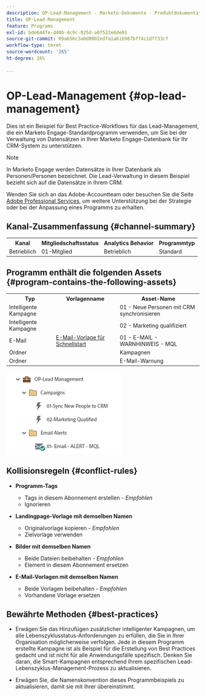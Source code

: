 ```yaml
---
description: OP-Lead-Management - Marketo-Dokumente - Produktdokumentation
title: OP-Lead-Management
feature: Programs
exl-id: bde644fe-d40b-4c9c-925d-a0f522e6de01
source-git-commit: 09a656c3a0d0002edfa1a61b987bff4c1dff33cf
workflow-type: tm+mt
source-wordcount: '265'
ht-degree: 16%

---
```


# OP-Lead-Management {#op-lead-management}

Dies ist ein Beispiel für Best Practice-Workflows für das Lead-Management, die ein Marketo Engage-Standardprogramm verwenden, um Sie bei der Verwaltung von Datensätzen in Ihrer Marketo Engage-Datenbank für Ihr CRM-System zu unterstützen.

>[!NOTE]
>
>In Marketo Engage werden Datensätze in Ihrer Datenbank als Personen/Personen bezeichnet. Die Lead-Verwaltung in diesem Beispiel bezieht sich auf die Datensätze in Ihrem CRM.

Wenden Sie sich an das Adobe-Accountteam oder besuchen Sie die Seite [Adobe Professional Services](https://business.adobe.com/customers/consulting-services/main.html), um weitere Unterstützung bei der Strategie oder bei der Anpassung eines Programms zu erhalten.

## Kanal-Zusammenfassung {#channel-summary}

<table style="table-layout:auto">
 <tbody>
  <tr>
   <th>Kanal</th>
   <th>Mitgliedschaftsstatus</th>
   <th>Analytics Behavior</th>
   <th>Programmtyp</th>
  </tr>
  <tr>
   <td>Betrieblich</td>
   <td>01-Mitglied</td>
   <td>Betrieblich</td>
   <td>Standard</td>
  </tr>
 </tbody>
</table>

## Programm enthält die folgenden Assets {#program-contains-the-following-assets}

<table style="table-layout:auto">
 <tbody>
  <tr>
   <th>Typ</th>
   <th>Vorlagenname</th>
   <th>Asset-Name</th>
  </tr>
  <tr>
   <td>Intelligente Kampagne</td>
   <td> </td>
   <td>01 - Neue Personen mit CRM synchronisieren</td>
  </tr>
  <tr>
   <td>Intelligente Kampagne</td>
   <td> </td>
   <td>02 - Marketing qualifiziert</td>
  </tr>
  <tr>
   <td>E-Mail</td>
   <td><a href="/help/marketo/product-docs/core-marketo-concepts/programs/program-library/quick-start-email-template.md" target="_blank">E-Mail-Vorlage für Schnellstart</a></td>
   <td>01 - E-MAIL - WARNHINWEIS - MQL</td>
  </tr>
  <tr>
   <td>Ordner</td>
   <td> </td>
   <td>Kampagnen</td>
  </tr>
  <tr>
   <td>Ordner</td>
   <td> </td>
   <td>E-Mail-Warnung</td>
  </tr>
 </tbody>
</table>

![](assets/op-lead-management-1.png)

## Kollisionsregeln {#conflict-rules}

* **Programm-Tags**
   * Tags in diesem Abonnement erstellen - _Empfohlen_
   * Ignorieren

* **Landingpage-Vorlage mit demselben Namen**
   * Originalvorlage kopieren - _Empfohlen_
   * Zielvorlage verwenden

* **Bilder mit demselben Namen**
   * Beide Dateien beibehalten - _Empfohlen_
   * Element in diesem Abonnement ersetzen

* **E-Mail-Vorlagen mit demselben Namen**
   * Beide Vorlagen beibehalten - _Empfohlen_
   * Vorhandene Vorlage ersetzen

## Bewährte Methoden {#best-practices}

* Erwägen Sie das Hinzufügen zusätzlicher intelligenter Kampagnen, um alle Lebenszyklusstatus-Anforderungen zu erfüllen, die Sie in Ihrer Organisation möglicherweise verfolgen. Jede in diesem Programm erstellte Kampagne ist als Beispiel für die Erstellung von Best Practices gedacht und ist nicht für alle Anwendungsfälle spezifisch. Denken Sie daran, die Smart-Kampagnen entsprechend Ihrem spezifischen Lead-Lebenszyklus-Management-Prozess zu aktualisieren.

* Erwägen Sie, die Namenskonvention dieses Programmbeispiels zu aktualisieren, damit sie mit Ihrer übereinstimmt.
